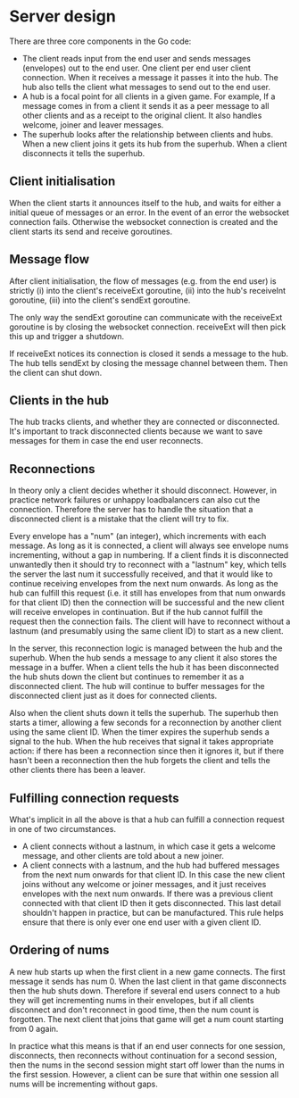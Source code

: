 # Server design

There are three core components in the Go code:

* The client reads input from the end user and sends messages (envelopes)
  out to the end user. One client per end user client connection.
  When it receives a message it passes it into the hub.
  The hub also tells the client what messages to send out to the end user.
* A hub is a focal point for all clients in a given game. For example,
  If a message comes in from a client it sends it as a peer message
  to all other clients and as a receipt to the original client.
  It also handles welcome, joiner and leaver messages.
* The superhub looks after the relationship between clients and hubs.
  When a new client joins it gets its hub from the superhub.
  When a client disconnects it tells the superhub.

## Client initialisation

When the client starts it announces itself to the hub, and waits for
either a initial queue of messages or an error. In the event of an
error the websocket connection fails. Otherwise the websocket connection
is created and the client starts its send and receive goroutines.

## Message flow

After client initialisation, the
flow of messages (e.g. from the end user) is strictly
(i) into the client's receiveExt goroutine,
(ii) into the hub's receiveInt goroutine,
(iii) into the client's sendExt goroutine.

The only way the sendExt goroutine can communicate with the receiveExt
goroutine is by closing the websocket connection. receiveExt will then
pick this up and trigger a shutdown.

If receiveExt notices its connection is closed it sends a message to the
hub. The hub tells sendExt by closing the message channel between them.
Then the client can shut down.

## Clients in the hub

The hub tracks clients, and whether they are connected or disconnected.
It's important to track disconnected clients because we want to save messages
for them in case the end user reconnects.

## Reconnections

In theory only a client decides whether it should disconnect. However,
in practice network failures or unhappy loadbalancers can also cut the
connection. Therefore the server has to handle the situation that a
disconnected client is a mistake that the client will try to fix.

Every envelope has a "num" (an integer), which increments with each message.
As long as it is connected, a client will always see envelope
nums incrementing, without a gap in numbering.
If a client finds it is disconnected
unwantedly then it should try to reconnect with a "lastnum" key, which
tells the server the last num it successfully received, and that it would
like to continue receiving envelopes from the next num onwards. As long as the
hub can fulfill this request (i.e. it still has envelopes from
that num onwards for that client ID) then the connection will be
successful and the new client will receive envelopes in continuation.
But if the hub cannot fulfill the request then the connection fails.
The client will have to reconnect
without a lastnum (and presumably using the same client ID) to start
as a new client.

In the server, this
reconnection logic is managed between the hub and the superhub.
When the hub sends a message to any client it also stores the message
in a buffer.
When a client tells the hub it has been disconnected
the hub shuts down the client
but continues to remember it as a disconnected client. The hub will continue
to buffer messages for the disconnected client just as it does for
connected clients.

Also when the client shuts down it tells the superhub. The superhub
then starts a timer, allowing a few seconds for a reconnection by another
client using the same client ID. When the timer expires the
superhub sends a signal to the hub. When the hub receives that signal it takes
appropriate action: if there has been a reconnection since then it ignores
it, but if there hasn't been a reconnection then the hub forgets the
client and tells the other clients there has been a leaver.

## Fulfilling connection requests

What's implicit in all the above is that a hub can fulfill a connection
request in one of two circumstances.

* A client connects without
  a lastnum, in which case it gets a welcome message, and other clients
  are told about a new joiner.
* A client connects with a lastnum,
  and the hub had buffered messages from the next num onwards for that
  client ID. In this case the new client joins without any welcome or joiner
  messages, and it just receives envelopes with the next num onwards.
  If there was a previous client connected with that client ID then it
  gets disconnected. This last detail shouldn't happen in practice,
  but can be manufactured.
  This rule helps ensure that there is only ever one end user with a
  given client ID.

## Ordering of nums

A new hub starts up when the first client in a new game connects.
The first message it sends has num 0. When the last client in that game
disconnects then the hub shuts down.
Therefore if several end users connect to a hub they will get incrementing
nums in their envelopes, but if all clients disconnect and don't reconnect
in good time, then the num count is forgotten. The next client that joins
that game will get a num count starting from 0 again.

In practice what this means is that if an end user connects for one session,
disconnects, then reconnects without continuation for a second session,
then the nums in the second session might start off lower than the nums in the
first session. However, a client can be sure that within one session
all nums will be incrementing without gaps.

